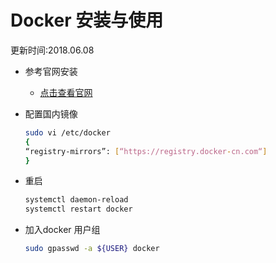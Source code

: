 # Docker 安装与使用
更新时间:2018.06.08

+ 参考官网安装 
    + [点击查看官网](https://docs.docker.com/install/)

+ 配置国内镜像

    ```sh
    sudo vi /etc/docker
    { 
    “registry-mirrors”: [“https://registry.docker-cn.com“] 
    }
    ```
    
+ 重启

    ```sh
    systemctl daemon-reload 
    systemctl restart docker
    ```

+ 加入docker 用户组

    ```sh
    sudo gpasswd -a ${USER} docker
    ```